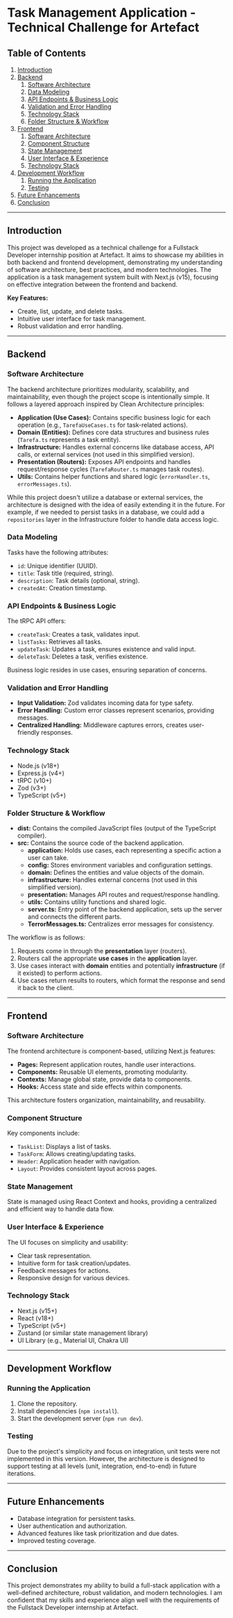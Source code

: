 # Task Management Application - Technical Challenge for Artefact

## Table of Contents

1.  [Introduction](#introduction)
2.  [Backend](#backend)
    1.  [Software Architecture](#backend-architecture)
    2.  [Data Modeling](#backend-data-modeling)
    3.  [API Endpoints & Business Logic](#backend-api-endpoints)
    4.  [Validation and Error Handling](#backend-validation)
    5.  [Technology Stack](#backend-technology)
    6.  [Folder Structure & Workflow](#backend-folder-structure)
3.  [Frontend](#frontend)
    1.  [Software Architecture](#frontend-architecture)
    2.  [Component Structure](#frontend-components)
    3.  [State Management](#frontend-state)
    4.  [User Interface & Experience](#frontend-ui)
    5.  [Technology Stack](#frontend-technology)
4.  [Development Workflow](#development-workflow)
    1.  [Running the Application](#running-app)
    2.  [Testing](#testing)
5.  [Future Enhancements](#future-enhancements)
6.  [Conclusion](#conclusion)

---

## Introduction

This project was developed as a technical challenge for a Fullstack Developer internship position at Artefact. It aims to showcase my abilities in both backend and frontend development, demonstrating my understanding of software architecture, best practices, and modern technologies. The application is a task management system built with Next.js (v15), focusing on effective integration between the frontend and backend.

**Key Features:**

*   Create, list, update, and delete tasks.
*   Intuitive user interface for task management.
*   Robust validation and error handling.

---

## Backend

### Software Architecture <a name="backend-architecture"></a>

The backend architecture prioritizes modularity, scalability, and maintainability, even though the project scope is intentionally simple. It follows a layered approach inspired by Clean Architecture principles:

*   **Application (Use Cases):** Contains specific business logic for each operation (e.g., `TarefaUseCases.ts` for task-related actions).
*   **Domain (Entities):** Defines core data structures and business rules (`Tarefa.ts` represents a task entity).
*   **Infrastructure:** Handles external concerns like database access, API calls, or external services (not used in this simplified version).
*   **Presentation (Routers):** Exposes API endpoints and handles request/response cycles (`TarefaRouter.ts` manages task routes).
*   **Utils:** Contains helper functions and shared logic (`errorHandler.ts`, `errorMessages.ts`).

While this project doesn't utilize a database or external services, the architecture is designed with the idea of easily extending it in the future. For example, if we needed to persist tasks in a database, we could add a `repositories` layer in the Infrastructure folder to handle data access logic.

### Data Modeling <a name="backend-data-modeling"></a>

Tasks have the following attributes:

*   `id`: Unique identifier (UUID).
*   `title`: Task title (required, string).
*   `description`: Task details (optional, string).
*   `createdAt`: Creation timestamp.

### API Endpoints & Business Logic <a name="backend-api-endpoints"></a>

The tRPC API offers:

*   `createTask`: Creates a task, validates input.
*   `listTasks`: Retrieves all tasks.
*   `updateTask`: Updates a task, ensures existence and valid input.
*   `deleteTask`: Deletes a task, verifies existence.

Business logic resides in use cases, ensuring separation of concerns.

### Validation and Error Handling <a name="backend-validation"></a>

*   **Input Validation:** Zod validates incoming data for type safety.
*   **Error Handling:** Custom error classes represent scenarios, providing messages.
*   **Centralized Handling:** Middleware captures errors, creates user-friendly responses.

### Technology Stack <a name="backend-technology"></a>

*   Node.js (v18+)
*   Express.js (v4+)
*   tRPC (v10+)
*   Zod (v3+)
*   TypeScript (v5+)

### Folder Structure & Workflow <a name="backend-folder-structure"></a>

*   **dist:** Contains the compiled JavaScript files (output of the TypeScript compiler).
*   **src:** Contains the source code of the backend application.
    *   **application:** Holds use cases, each representing a specific action a user can take.
    *   **config:** Stores environment variables and configuration settings.
    *   **domain:** Defines the entities and value objects of the domain.
    *   **infrastructure:** Handles external concerns (not used in this simplified version).
    *   **presentation:** Manages API routes and request/response handling.
    *   **utils:** Contains utility functions and shared logic.
    *   **server.ts:** Entry point of the backend application, sets up the server and connects the different parts.
    *   **TerrorMessages.ts:** Centralizes error messages for consistency.

The workflow is as follows:

1.  Requests come in through the **presentation** layer (routers).
2.  Routers call the appropriate **use cases** in the **application** layer.
3.  Use cases interact with **domain** entities and potentially **infrastructure** (if it existed) to perform actions.
4.  Use cases return results to routers, which format the response and send it back to the client.

---

## Frontend

### Software Architecture <a name="frontend-architecture"></a>

The frontend architecture is component-based, utilizing Next.js features:

*   **Pages:** Represent application routes, handle user interactions.
*   **Components:** Reusable UI elements, promoting modularity.
*   **Contexts:** Manage global state, provide data to components.
*   **Hooks:** Access state and side effects within components.

This architecture fosters organization, maintainability, and reusability.

### Component Structure <a name="frontend-components"></a>

Key components include:

*   `TaskList`: Displays a list of tasks.
*   `TaskForm`: Allows creating/updating tasks.
*   `Header`: Application header with navigation.
*   `Layout`: Provides consistent layout across pages.

### State Management <a name="frontend-state"></a>

State is managed using React Context and hooks, providing a centralized and efficient way to handle data flow.

### User Interface & Experience <a name="frontend-ui"></a>

The UI focuses on simplicity and usability:

*   Clear task representation.
*   Intuitive form for task creation/updates.
*   Feedback messages for actions.
*   Responsive design for various devices.

### Technology Stack <a name="frontend-technology"></a>

*   Next.js (v15+)
*   React (v18+)
*   TypeScript (v5+)
*   Zustand (or similar state management library)
*   UI Library (e.g., Material UI, Chakra UI)

---

## Development Workflow

### Running the Application <a name="running-app"></a>

1.  Clone the repository.
2.  Install dependencies (`npm install`).
3.  Start the development server (`npm run dev`).

### Testing <a name="testing"></a>

Due to the project's simplicity and focus on integration, unit tests were not implemented in this version. However, the architecture is designed to support testing at all levels (unit, integration, end-to-end) in future iterations.

---

## Future Enhancements

*   Database integration for persistent tasks.
*   User authentication and authorization.
*   Advanced features like task prioritization and due dates.
*   Improved testing coverage.

---

## Conclusion

This project demonstrates my ability to build a full-stack application with a well-defined architecture, robust validation, and modern technologies. I am confident that my skills and experience align well with the requirements of the Fullstack Developer internship at Artefact.
